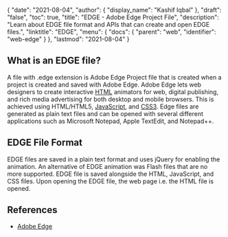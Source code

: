{
  "date": "2021-08-04",
  "author": {
    "display_name": "Kashif Iqbal"
  },
  "draft": "false",
  "toc": true,
  "title": "EDGE - Adobe Edge Project File",
  "description": "Learn about EDGE file format and APIs that can create and open EDGE files.",
  "linktitle": "EDGE",
  "menu": {
    "docs": {
      "parent": "web",
      "identifier": "web-edge"
    }
  },
  "lastmod": "2021-08-04"
}

## What is an EDGE file?

A file with .edge extension is Adobe Edge Project file that is created when a project is created and saved with Adobe Edge. Adobe Edge lets web designers to create interactive [HTML](/web/html/) animators for web, digital publishing, and rich media advertising for both desktop and mobile browsers. This is achieved using HTML/HTML5, [JavaScript](/web/js/), and [CSS3](/web/css/). Edge files are generated as plain text files and can be opened with several different applications such as Microsoft Notepad, Apple TextEdit, and Notepad++.

## EDGE File Format

EDGE files are saved in a plain text format and uses jQuery for enabling the animation. An alternative of EDGE animation was Flash files that are no more supported. EDGE file is saved alongside the HTML, JavaScript, and CSS files. Upon opening the EDGE file, the web page i.e. the HTML file is opened.

## References

* [Adobe Edge](https://en.wikipedia.org/wiki/Adobe_Edge_Animate)
